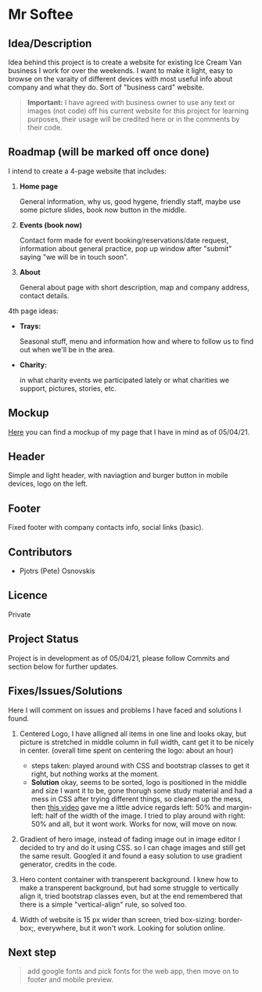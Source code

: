 # Mr Softee

## Idea/Description

Idea behind this project is to create a website for existing Ice Cream Van business I work for over the weekends. I want to make it light, easy to browse on the varaity of different devices with most useful info about company and what they do. Sort of "business card" website. 

>**Important:** I have agreed with business owner to use any text or images (not code) off his current website for this project for learning purposes, their usage will be credited here or in the comments by their code.

## Roadmap (will be marked off once done)

I intend to create a 4-page website that includes:

1. **Home page**

    General information, why us, good hygene, friendly staff, maybe use some picture slides, book now button in the middle.

2. **Events (book now)**

    Contact form made for event booking/reservations/date request, information about general practice, pop up window after "submit" saying "we will be in touch soon”.

3. **About**

    General about page with short description, map and company address, contact details.

4th page ideas:

  * **Trays:** 

    Seasonal stuff, menu and information how and where to follow us to find out when we'll be in the area.

  * **Charity:** 

    in what charity events we participated lately or what charities we support, pictures, stories, etc.

## Mockup

[Here](https://app.moqups.com/vBfsRq0TBr/view/page/a91ceea0e) you can find a mockup of my page that I have in mind as of 05/04/21.


## Header

Simple and light header, with naviagtion and burger button in mobile devices, logo on the left.

## Footer

Fixed footer with company contacts info, social links (basic).

## Contributors

* Pjotrs (Pete) Osnovskis

## Licence

Private

## Project Status

Project is in development as of 05/04/21, please follow Commits and section below for further updates.

## Fixes/Issues/Solutions

Here I will comment on issues and problems I have faced and solutions I found.

1. Centered Logo, I have alligned all items in one line and looks okay, but picture is stretched in middle column in full width, cant get it to be nicely in center. (overall time spent on centering the logo: about an hour) 
    + steps taken: played around with CSS and bootstrap classes to get it right, but nothing works at the moment.
    + **Solution** okay, seems to be sorted, logo is positioned in the middle and size I want it to be, gone thorugh some study material and had a mess in CSS after trying different things, so cleaned up the mess, then [this video](https://www.youtube.com/watch?v=hp-LP8Nv18s) gave me a little advice regards left: 50% and margin-left: half of the width of the image. I tried to play around with right: 50% and all, but it wont work. Works for now, will move on now.

2. Gradient of hero image, instead of fading image out in image editor I decided to try and do it using CSS. so I can chage images and still get the same result. Googled it and found a easy solution to use gradient generator, credits in the code. 

3. Hero content container with transperent background. I knew how to make a transperent background, but had some struggle to vertically align it, tried bootstrap classes even, but at the end remembered that there is a simple "vertical-align" rule, so solved too. 

4. Width of website is 15 px wider than screen, tried box-sizing: border-box;, everywhere, but it won't work. Looking for solution online.

## Next step
> add google fonts and pick fonts for the web app, then move on to footer and mobile preview.